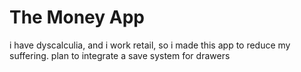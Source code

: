 The Money App
=================

i have dyscalculia, and i work retail, so i made this app to reduce my suffering. plan to integrate a save system for drawers
